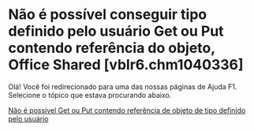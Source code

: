 
# Não é possível conseguir tipo definido pelo usuário Get ou Put contendo referência do objeto, Office Shared [vblr6.chm1040336]

Olá! Você foi redirecionado para uma das nossas páginas de Ajuda F1. Selecione o tópico que estava procurando abaixo.

[Não é possível Get ou Put contendo referência de objeto de tipo definido pelo usuário](http://msdn.microsoft.com/library/138dcd9a-75a5-3ded-a6ed-9d2fae2c9b14%28Office.15%29.aspx)

